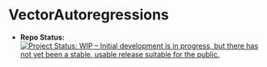 # VectorAutoregressions

<!-- [![Stable](https://img.shields.io/badge/docs-stable-blue.svg)](https://stephenbnicar.github.io/VectorAutoregressions.jl/stable)
[![Dev](https://img.shields.io/badge/docs-dev-blue.svg)](https://stephenbnicar.github.io/VectorAutoregressions.jl/dev) -->

<!-- [![Build Status](https://travis-ci.com/stephenbnicar/VectorAutoregressions.jl.svg?branch=master)](https://travis-ci.com/stephenbnicar/VectorAutoregressions.jl)
[![Build Status](https://ci.appveyor.com/api/projects/status/github/stephenbnicar/VectorAutoregressions.jl?svg=true)](https://ci.appveyor.com/project/stephenbnicar/VectorAutoregressions-jl) -->

<!-- [![Codecov](https://codecov.io/gh/stephenbnicar/VectorAutoregressions.jl/branch/master/graph/badge.svg)](https://codecov.io/gh/stephenbnicar/VectorAutoregressions.jl) -->

- **Repo Status:**
[![Project Status: WIP – Initial development is in progress, but there has not yet been a stable, usable release suitable for the public.][repo-img]][repo-url]

[repo-img]: https://www.repostatus.org/badges/latest/wip.svg
[repo-url]: https://www.repostatus.org/#wip
